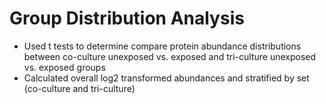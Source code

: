 # Group Distribution Analysis

- Used t tests to determine compare protein abundance distributions between co-culture unexposed vs. exposed and tri-culture unexposed vs. exposed groups
- Calculated overall log2 transformed abundances and stratified by set (co-culture and tri-culture)

